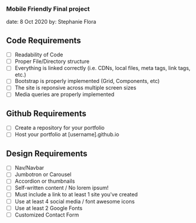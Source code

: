### Mobile Friendly Final project
date: 8 Oct 2020
by: Stephanie Flora

## Code Requirements
- [ ] Readability of Code
- [ ] Proper File/Directory structure
- [ ] Everything is linked correctly (i.e. CDNs, local files, meta tags, link tags, etc.)
- [ ] Bootstrap is properly implemented (Grid, Components, etc)
- [ ] The site is reponsive across multiple screen sizes
- [ ] Media queries are properly implemented
## Github Requirements
- [ ] Create a repository for your portfolio
- [ ] Host your portfolio at [username].github.io
## Design Requirements
- [ ] Nav/Navbar
- [ ] Jumbotron or Carousel
- [ ] Accordion or thumbnails
- [ ] Self-written content / No lorem ipsum!
- [ ] Must include a link to at least 1 site you've created
- [ ] Use at least 4 social media / font awesome icons
- [ ] Use at least 2 Google Fonts
- [ ] Customized Contact Form